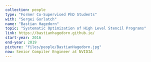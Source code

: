 ```yaml
---
collection: people
type: "Former Co-Supervised PhD Students"
with: "Sergei Gorlatch"
name: "Bastian Hagedorn"
topic: "Systematic Optimization of High Level Stencil Programs"
link: https://bastianhagedorn.github.io/
start-year: 2016
end-year: 2019
picture: "files/people/BastianHagedorn.jpg"
now: Senior Compiler Engineer at NVIDIA
---
```

